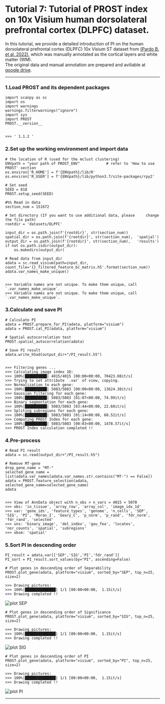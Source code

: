 # Tutorial 7: Tutorial of PROST index on 10x Visium human dorsolateral prefrontal cortex (DLPFC) dataset.
In this tutorial, we provide a detailed introduction of PI on the human dorsolateral prefrontal cortex (DLPFC) 10x Visium ST dataset from [(Pardo B. et al. 2022)](https://doi.org/10.1186/s12864-022-08601-w), which was manually annotated as the cortical layers and white matter (WM).  
The original data and manual annotation are prepared and aviliable at [google drive](https://drive.google.com/drive/folders/1a_barvf0oUXDqyivWUUmv5bu9KxUlYoo).

---
### 1.Load PROST and its dependent packages

    import scanpy as sc
    import os
    import warnings
    warnings.filterwarnings("ignore")
    import sys
    import PROST
    PROST.__version__


    >>> ' 1.1.2 '


### 2.Set up the working environment and import data 

    # the location of R (used for the mclust clustering)
    ENVpath = "your path of PROST_ENV"            # refer to 'How to use PROST' section
    os.environ['R_HOME'] = f'{ENVpath}/lib/R'
    os.environ['R_USER'] = f'{ENVpath}/lib/python3.7/site-packages/rpy2'
    
    # Set seed
    SEED = 818
    PROST.setup_seed(SEED)
    
    #%% Read in data
    section_num = 151672
    
    # Set directory (If you want to use additional data, please     change the file path)
    rootdir = 'datasets/DLPFC'
    
    input_dir = os.path.join(f'{rootdir}', str(section_num))
    spatial_dir = os.path.join(f'{rootdir}', str(section_num),  'spatial')
    output_dir = os.path.join(f'{rootdir}', str(section_num),   'results')
    if not os.path.isdir(output_dir):
        os.makedirs(output_dir)
    
    # Read data from input_dir
    adata = sc.read_visium(path=input_dir, count_file='{}_filtered_feature_bc_matrix.h5'.format(section_num))
    adata.var_names_make_unique()


    >>> Variable names are not unique. To make them unique, call `.var_names_make_unique`.
    >>> Variable names are not unique. To make them unique, call `.var_names_make_unique`.


### 3.Calculate and save PI

    # Calculate PI
    adata = PROST.prepare_for_PI(adata, platform="visium")
    adata = PROST.cal_PI(adata, platform="visium")

    # Spatial autocorrelation test
    PROST.spatial_autocorrelation(adata)

    # Save PI result
    adata.write_h5ad(output_dir+"/PI_result.h5")


    >>> Filtering genes ...
    >>> Calculating image index 1D:
    >>> 100%|██████████| 4015/4015 [00:00<00:00, 70423.08it/s]
    >>> Trying to set attribute `.var` of view, copying.
    >>> Normalization to each gene:
    >>> 100%|██████████| 5083/5083 [00:00<00:00, 13624.30it/s]
    >>> Gaussian filtering for each gene:
    >>> 100%|██████████| 5083/5083 [01:07<00:00, 74.99it/s]
    >>> Binary segmentation for each gene:
    >>> 100%|██████████| 5083/5083 [03:44<00:00, 22.60it/s]
    >>> Spliting subregions for each gene:
    >>> 100%|██████████| 5083/5083 [01:14<00:00, 68.52it/s]
    >>> Computing PROST Index for each gene:
    >>> 100%|██████████| 5083/5083 [00:03<00:00, 1478.57it/s]
    >>> PROST Index calculation completed !!
    

### 4.Pre-process
    
    # Read PI result
    adata = sc.read(output_dir+"/PI_result.h5")

    # Remove MT-gene
    drop_gene_name = "MT-"
    selected_gene_name = list(adata.var_names[adata.var_names.str.contains("MT-") == False])
    adata = PROST.feature_selection(adata, selected_gene_name=selected_gene_name)
    adata


    >>> View of AnnData object with n_obs × n_vars = 4015 × 5070
    >>> obs: 'in_tissue', 'array_row', 'array_col', 'image_idx_1d'
    >>> var: 'gene_ids', 'feature_types', 'genome', 'n_cells', 'SEP', 'SIG', 'PI', 'Moran_I', 'Geary_C', 'p_norm', 'p_rand', 'fdr_norm', 'fdr_rand', 'selected'
    >>> uns: 'binary_image', 'del_index', 'gau_fea', 'locates', 'nor_counts', 'spatial', 'subregions'
    >>> obsm: 'spatial'

### 5.Sort PI in descending order

    PI_result = adata.var[['SEP','SIG','PI','fdr_rand']]
    PI_sort = PI_result.sort_values(by="PI", ascending=False)

    # Plot genes in descending order of Separability
    PROST.plot_gene(adata, platform="visium", sorted_by="SEP", top_n=25, size=2)

    >>> Drawing pictures:
    >>> 100%|██████████████| 1/1 [00:00<00:00,  1.15it/s]
    >>> Drawing completed !!

![plot SEP](./_images/PI/sep.png "plot sep")

    # Plot genes in descending order of Significance
    PROST.plot_gene(adata, platform="visium", sorted_by="SIG", top_n=25, size=2)
    
    >>> Drawing pictures:
    >>> 100%|██████████████| 1/1 [00:00<00:00,  1.15it/s]
    >>> Drawing completed !!

![plot SIG](./_images/PI/sig.png "plot sig")

    # Plot genes in descending order of PI
    PROST.plot_gene(adata, platform="visium", sorted_by="PI", top_n=25, size=2)
    
    >>> Drawing pictures:
    >>> 100%|██████████████| 1/1 [00:00<00:00,  1.15it/s]
    >>> Drawing completed !!

![plot PI](./_images/PI/PI.png "plot pi")


---